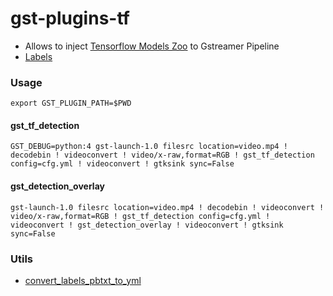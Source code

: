 # gst-plugins-tf

- Allows to inject [Tensorflow Models Zoo](https://github.com/tensorflow/models/blob/master/research/object_detection/g3doc/detection_model_zoo.md) to Gstreamer Pipeline
- [Labels](https://github.com/tensorflow/models/tree/master/research/object_detection/data)

### Usage

    export GST_PLUGIN_PATH=$PWD
    
#### gst_tf_detection
    GST_DEBUG=python:4 gst-launch-1.0 filesrc location=video.mp4 ! decodebin ! videoconvert ! video/x-raw,format=RGB ! gst_tf_detection config=cfg.yml ! videoconvert ! gtksink sync=False
    
#### gst_detection_overlay    
    gst-launch-1.0 filesrc location=video.mp4 ! decodebin ! videoconvert ! video/x-raw,format=RGB ! gst_tf_detection config=cfg.yml ! videoconvert ! gst_detection_overlay ! videoconvert ! gtksink sync=False

### Utils
 - [convert_labels_pbtxt_to_yml](https://github.com/jackersson/gst-plugins-tf/blob/master/utils/convert_labels_pbtxt_to_yml.py)
 
 
